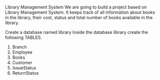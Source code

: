  Library Management System
We are going to build a project based on Library Management System. 
It keeps track of all information about books in the library, their cost, status and total number of books available in the library.

Create a database named library 
Inside the database library create the following TABLES.

1. Branch 
2. Employee 
3. Books
4. Customer
5. IssueStatus
6. ReturnStatus 
